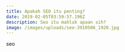 ```yaml
---
title: Apakah SEO itu penting?
date: 2019-02-05T03:59:57.196Z
description: Seo itu mahluk apaan sih?
image: /images/uploads/seo-3910506_1920.jpg
---
```

seo
